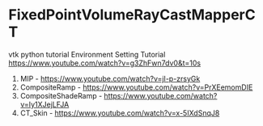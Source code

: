 # FixedPointVolumeRayCastMapperCT
 vtk python tutorial
 Environment Setting Tutorial https://www.youtube.com/watch?v=g3ZhFwn7dv0&t=10s 
 1. MIP                  - https://www.youtube.com/watch?v=jI-p-zrsyGk
 2. CompositeRamp        - https://www.youtube.com/watch?v=PrXEemomDIE
 3. CompositeShadeRamp   - https://www.youtube.com/watch?v=Iy1XJejLFJA
 4. CT_Skin              - https://www.youtube.com/watch?v=x-5IXdSnqJ8 
